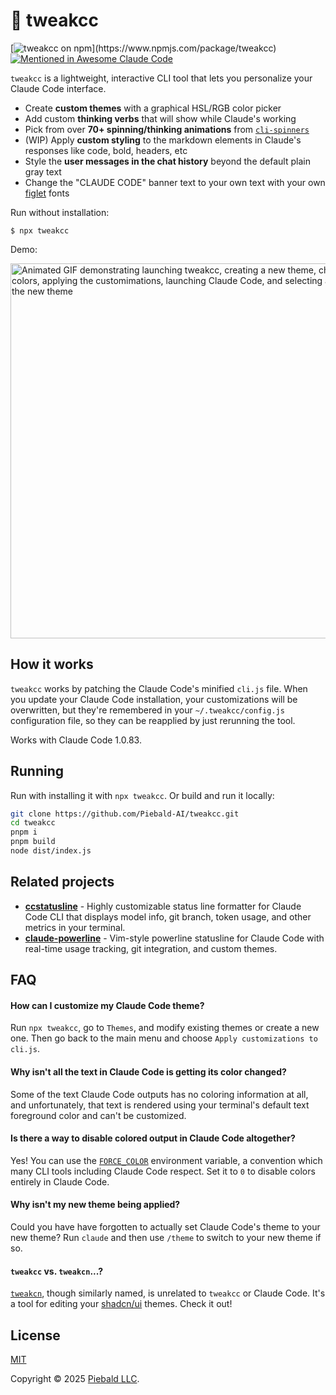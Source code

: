 # 🎨 tweakcc

[![tweakcc on npm](https://img.shields.io/npm/v/tweakcc?color=yellow")](https://www.npmjs.com/package/tweakcc)
[![Mentioned in Awesome Claude Code](https://awesome.re/mentioned-badge.svg)](https://github.com/hesreallyhim/awesome-claude-code)

`tweakcc` is a lightweight, interactive CLI tool that lets you personalize your Claude Code interface.

- Create **custom themes** with a graphical HSL/RGB color picker
- Add custom **thinking verbs** that will show while Claude's working
- Pick from over **70+ spinning/thinking animations** from [`cli-spinners`](https://github.com/sindresorhus/cli-spinners)
- (WIP) Apply **custom styling** to the markdown elements in Claude's responses like code, bold, headers, etc
- Style the **user messages in the chat history** beyond the default plain gray text
- Change the "CLAUDE CODE" banner text to your own text with your own [figlet](http://www.figlet.org/) fonts

Run without installation:

```
$ npx tweakcc
```

Demo:

<img alt="Animated GIF demonstrating launching tweakcc, creating a new theme, changing its colors, applying the customimations, launching Claude Code, and selecting and trying out the new theme" src="./assets/themes-demo.gif" width="600">

## How it works

`tweakcc` works by patching the Claude Code's minified `cli.js` file.  When you update your Claude Code installation, your customizations will be overwritten, but they're remembered in your `~/.tweakcc/config.js` configuration file, so they can be reapplied by just rerunning the tool.

Works with Claude Code 1.0.83.

## Running

Run with installing it with `npx tweakcc`.  Or build and run it locally:

```bash
git clone https://github.com/Piebald-AI/tweakcc.git
cd tweakcc
pnpm i
pnpm build
node dist/index.js
```

## Related projects

- [**ccstatusline**](https://github.com/sirmalloc/ccstatusline) - Highly customizable status line formatter for Claude Code CLI that displays model info, git branch, token usage, and other metrics in your terminal.
- [**claude-powerline**](https://github.com/Owloops/claude-powerline) - Vim-style powerline statusline for Claude Code with real-time usage tracking, git integration, and custom themes.

## FAQ

#### How can I customize my Claude Code theme?

Run `npx tweakcc`, go to `Themes`, and modify existing themes or create a new one.  Then go back to the main menu and choose `Apply customizations to cli.js`.

#### Why isn't all the text in Claude Code is getting its color changed?

Some of the text Claude Code outputs has no coloring information at all, and unfortunately, that text is rendered using your terminal's default text foreground color and can't be customized.

#### Is there a way to disable colored output in Claude Code altogether?

Yes!  You can use the [`FORCE_COLOR`](https://force-color.org/) environment variable, a convention which many CLI tools including Claude Code respect.  Set it to `0` to disable colors entirely in Claude Code.

#### Why isn't my new theme being applied?

Could you have have forgotten to actually set Claude Code's theme to your new theme?  Run `claude` and then use `/theme` to switch to your new theme if so.

#### `tweakcc` vs. `tweakcn`...?

[`tweakcn`](https://github.com/jnsahaj/tweakcn), though similarly named, is unrelated to `tweakcc` or Claude Code.  It's a tool for editing your [shadcn/ui](https://github.com/shadcn-ui/ui) themes.  Check it out!

## License

[MIT](https://github.com/Piebald-AI/tweakcc/blob/main/LICENSE)

Copyright © 2025 [Piebald LLC](https://piebald.ai).
